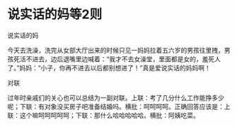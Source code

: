 # 说实话的妈等2则

说实话的妈

今天去洗澡，洗完从女部大厅出来的时候只见一妈妈拉着五六岁的男孩往里拽，男孩死活不进去，边后退嘴里边喊着：“我才不去女澡堂，里面都是女的，羞死人了。”妈妈：“小子，你再不进去以后都别想进了！”真是爱说实话的妈妈啊！

对联

过年时亲戚们的关心也可以总结为一副对联。上联：考了几分什么工作能挣多少呢；下联：有对象没买房子吧准备结婚吗。横批：呵呵呵呵。正确回答应该是：上联：这个嘛呵呵呵呵呵；下联：那什么哈哈哈哈哈。横批：阿姨吃菜。